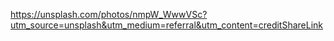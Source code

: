 https://unsplash.com/photos/nmpW_WwwVSc?utm_source=unsplash&utm_medium=referral&utm_content=creditShareLink

